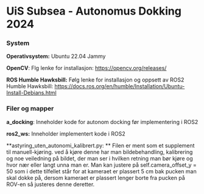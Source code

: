 # UiS Subsea - Autonomus Dokking 2024 #

### System ###

**Operativsystem:** Ubuntu 22.04 Jammy

**OpenCV**: Flg lenke for installasjon: https://opencv.org/releases/

**ROS Humble Hawksbill:** Følg lenke for installasjon og oppsett av ROS2 Humble Hawksbill: https://docs.ros.org/en/humble/Installation/Ubuntu-Install-Debians.html

### Filer og mapper ###

**a_docking**: Inneholder kode for autonom docking før implementering i ROS2

**ros2_ws:** Inneholder implementert kode i ROS2

**astyring_uten_autonomi_kalibrert.py: **
Filen er ment som et supplement til manuell-kjøring. ved å kjøre denne har man bildebehandling, kalibrering og noe veiledning på bildet, der man ser i hvilken retning man bør kjøre og hvor nær eller langt unna man er.
Man kan justere på self.camera_offset_y = 50 som i dette tilfellet står for at kameraet er plassert 5 cm bak pucken man skal dokke på, dersom kameraet er plassert lenger borte fra pucken på ROV-en så justeres denne deretter.
